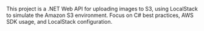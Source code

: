 <!-- Use this file to provide workspace-specific custom instructions to Copilot. For more details, visit https://code.visualstudio.com/docs/copilot/copilot-customization#_use-a-githubcopilotinstructionsmd-file -->

This project is a .NET Web API for uploading images to S3, using LocalStack to simulate the Amazon S3 environment. Focus on C# best practices, AWS SDK usage, and LocalStack configuration.
